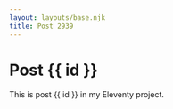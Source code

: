 ```yaml
---
layout: layouts/base.njk
title: Post 2939
---
```


# Post {{ id }}

This is post {{ id }} in my Eleventy project.
